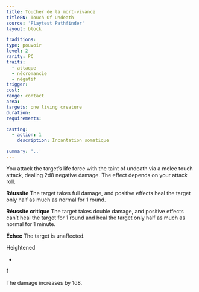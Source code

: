 ```yaml
---
title: Toucher de la mort-vivance
titleEN: Touch Of Undeath
source: 'Playtest Pathfinder'
layout: block

traditions:
type: pouvoir
level: 2
rarity: PC
traits:
  - attaque
  - nécromancie
  - négatif
trigger: 
cost: 
range: contact
area: 
targets: one living creature
duration: 
requirements: 

casting:
  - action: 1
    description: Incantation somatique

summary: '..'
---
```

You attack the target’s life force with the taint of undeath via a melee touch attack, dealing 2d8 negative damage. The effect depends on your attack roll.

**Réussite** The target takes full damage, and positive effects heal the target only half as much as normal for 1 round.

**Réussite critique** The target takes double damage, and positive effects can’t heal the target for 1 round and heal the target only half as much as normal for 1 minute.

**Échec** The target is unaffected.

Heightened

-

1

The damage increases by 1d8.